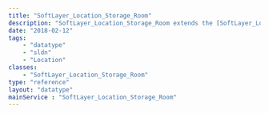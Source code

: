 ```yaml
---
title: "SoftLayer_Location_Storage_Room"
description: "SoftLayer_Location_Storage_Room extends the [SoftLayer_Location](reference/datatypes/SoftLayer_Location) data type to include storage room-specific properties. "
date: "2018-02-12"
tags:
    - "datatype"
    - "sldn"
    - "Location"
classes:
    - "SoftLayer_Location_Storage_Room"
type: "reference"
layout: "datatype"
mainService : "SoftLayer_Location_Storage_Room"
---
```

